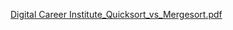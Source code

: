[Digital Career Institute_Quicksort_vs_Mergesort.pdf](..%2F..%2F..%2F..%2F..%2F..%2FDocuments%2FPrinting%20material%20python%2FPython%20Basics%2FDigital%20Career%20Institute_Quicksort_vs_Mergesort.pdf)